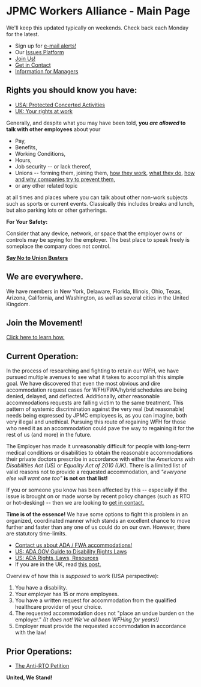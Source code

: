 # JPMC Workers Alliance - Main Page

We'll keep this updated typically on weekends. Check back each Monday for the latest.

* Sign up for [e-mail alerts!](https://actionnetwork.org/forms/jpmcworkers-signup)
* Our [Issues Platform](/issues)
* [Join Us!](/join_us)
* [Get in Contact](/contact)
* [Information for Managers](/mgr)

## Rights you should know you have:

* [USA: Protected Concerted Activities](https://www.nlrb.gov/sites/default/files/attachments/pages/node-184/nlrb-flyer-627.pdf)
* [UK: Your rights at work](https://www.gov.uk/browse/working/rights-trade-unions)

Generally, and despite what you may have been told,
**you *are allowed* to talk with other employees** about your

* Pay,
* Benefits,
* Working Conditions,
* Hours,
* Job security -- or lack thereof,
* Unions -- forming them, joining them,
  [how they work](https://www.youtube.com/watch?v=Bd5x7vRZlT4),
  [what they do](https://aflcio.org/what-unions-do),
  [how and why companies try to prevent them](https://unionBustingPlayBook.com),
* or any other related topic

at all times and places where you can talk about other non-work subjects such as sports or current events.
Classically this includes breaks and lunch, but also parking lots or other gatherings.

**For Your Safety:**

Consider that any device, network, or space that the employer owns or controls may be spying for the employer.
The best place to speak freely is someplace the company does not control.

**[Say No to Union Busters](https://www.reddit.com/r/union/comments/1j754p1/say_no_to_union_busters/)**

## We are everywhere.

We have members in New York, Delaware, Florida, Illinois, Ohio, Texas, Arizona, California, and Washington, as well as several cities in the United Kingdom.

## Join the Movement!

[Click here to learn how.](/join_us)

## Current Operation:

In the process of researching and fighting to retain our WFH, we have pursued multiple avenues to see what it takes to accomplish this simple goal. We have discovered that even the most obvious and dire accommodation request cases for WFH/FWA/hybrid schedules are being denied, delayed, and deflected. Additionally, *other* reasonable accommodations requests are falling victim to the same treatment. This pattern of systemic discrimination against the very real (but reasonable) needs being expressed by JPMC employees is, as you can imagine, both very illegal and unethical. Pursuing this route of regaining WFH for those who need it as an accommodation could pave the way to regaining it for the rest of us (and more) in the future.

The Employer has made it unreasonably difficult for people with long-term medical conditions or
disabilities to obtain the reasonable accommodations their private doctors prescribe
in accordance with either the *Americans with Disabilities Act (US)* or *Equality Act of 2010 (UK)*.
There is a limited list of valid reasons not to provide a requested accommodation,
and *"everyone else will want one too"* **is not on that list!**

If you or someone you know has been affected by this -- especially if the issue is
brought on or made worse by recent policy changes (such as RTO or hot-desking) --
then we are looking to [get in contact.](/contact)

**Time is of the essence!** We have some options to fight this problem in an organized,
coordinated manner which stands an excellent chance to move further and faster than
any one of us could do on our own. However, there are statutory time-limits.

* [Contact us about ADA / FWA accommodations!](/contact)
* [US: ADA.GOV Guide to Disability Rights Laws](https://www.ada.gov/resources/disability-rights-guide/)
* [US: ADA Rights, Laws, Resources](https://www.verywellhealth.com/americans-with-disabilities-act-5220487)
* If you are in the UK, read [this post.](https://www.reddit.com/r/JPMorganChase/comments/1jee5ap/jpmc_rtto_if_you_are_in_the_uk_do_this_uk/)

Overview of how this is *supposed* to work (USA perspective):

1. You have a disability.
2. Your employer has 15 or more employees.
3. You have a written request for accommodation from the qualified healthcare provider of your choice.
4. The requested accommodation does not "place an undue burden on the employer." *(It does not! We've all been WFHing for years!)*
5. Employer must provide the requested accommodation in accordance with the law!


## Prior Operations:

* [The Anti-RTO Petition](/rto_petition_status)

**United, We Stand!**

